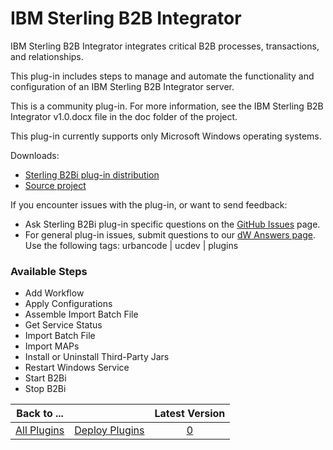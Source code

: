 
# IBM Sterling B2B Integrator

IBM Sterling B2B Integrator integrates critical B2B processes, transactions, and relationships.

This plug-in includes steps to manage and automate the functionality and configuration of an IBM Sterling B2B Integrator server.

This is a community plug-in. For more information, see the IBM Sterling B2B Integrator v1.0.docx file in the doc folder of the project.

This plug-in currently supports only Microsoft Windows operating systems.

Downloads:

* [Sterling B2Bi plug-in distribution](https://github.com/UrbanCode/IBM-Sterling-B2B-Integrator-UCD/releases)
* [Source project](https://github.com/UrbanCode/IBM-Sterling-B2B-Integrator-UCD)

If you encounter issues with the plug-in, or want to send feedback:

* Ask Sterling B2Bi plug-in specific questions on the [GitHub Issues](https://github.com/UrbanCode/IBM-Sterling-B2B-Integrator-UCD/issues) page.
* For general plug-in issues, submit questions to our [dW Answers page](https://community.ibm.com/community/user/wasdevops/urbancode-discussion). Use the following tags: urbancode | ucdev | plugins


### Available Steps

* Add Workflow
* Apply Configurations
* Assemble Import Batch File
* Get Service Status
* Import Batch File
* Import MAPs
* Install or Uninstall Third-Party Jars
* Restart Windows Service
* Start B2Bi
* Stop B2Bi



|Back to ...||Latest Version|
| :---: | :---: | :---: |
|[All Plugins](../../index.md)|[Deploy Plugins](../README.md)|[0]()|
